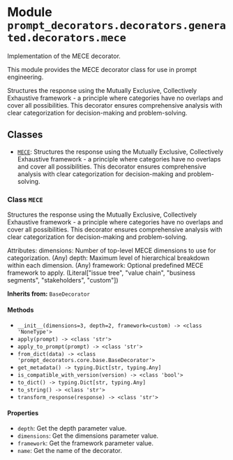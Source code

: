 # Module `prompt_decorators.decorators.generated.decorators.mece`

Implementation of the MECE decorator.

This module provides the MECE decorator class for use in prompt engineering.

Structures the response using the Mutually Exclusive, Collectively Exhaustive framework - a principle where categories have no overlaps and cover all possibilities. This decorator ensures comprehensive analysis with clear categorization for decision-making and problem-solving.

## Classes

- [`MECE`](#class-mece): Structures the response using the Mutually Exclusive, Collectively Exhaustive framework - a principle where categories have no overlaps and cover all possibilities. This decorator ensures comprehensive analysis with clear categorization for decision-making and problem-solving.

### Class `MECE`

Structures the response using the Mutually Exclusive, Collectively Exhaustive framework - a principle where categories have no overlaps and cover all possibilities. This decorator ensures comprehensive analysis with clear categorization for decision-making and problem-solving.

Attributes:
    dimensions: Number of top-level MECE dimensions to use for categorization. (Any)
    depth: Maximum level of hierarchical breakdown within each dimension. (Any)
    framework: Optional predefined MECE framework to apply. (Literal["issue tree", "value chain", "business segments", "stakeholders", "custom"])

**Inherits from:** `BaseDecorator`

#### Methods

- `__init__(dimensions=3, depth=2, framework=custom) -> <class 'NoneType'>`
- `apply(prompt) -> <class 'str'>`
- `apply_to_prompt(prompt) -> <class 'str'>`
- `from_dict(data) -> <class 'prompt_decorators.core.base.BaseDecorator'>`
- `get_metadata() -> typing.Dict[str, typing.Any]`
- `is_compatible_with_version(version) -> <class 'bool'>`
- `to_dict() -> typing.Dict[str, typing.Any]`
- `to_string() -> <class 'str'>`
- `transform_response(response) -> <class 'str'>`
#### Properties

- `depth`: Get the depth parameter value.
- `dimensions`: Get the dimensions parameter value.
- `framework`: Get the framework parameter value.
- `name`: Get the name of the decorator.
